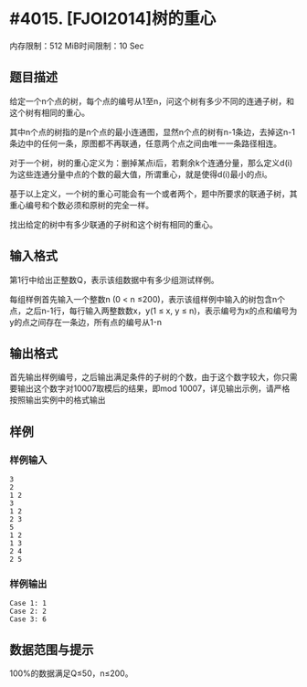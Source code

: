 # #4015. [FJOI2014]树的重心

内存限制：512 MiB时间限制：10 Sec

## 题目描述

给定一个n个点的树，每个点的编号从1至n，问这个树有多少不同的连通子树，和这个树有相同的重心。

其中n个点的树指的是n个点的最小连通图，显然n个点的树有n-1条边，去掉这n-1条边中的任何一条，原图都不再联通，任意两个点之间由唯一一条路径相连。

对于一个树，树的重心定义为：删掉某点i后，若剩余k个连通分量，那么定义d(i)为这些连通分量中点的个数的最大值，所谓重心，就是使得d(i)最小的点i。

基于以上定义，一个树的重心可能会有一个或者两个，题中所要求的联通子树，其重心编号和个数必须和原树的完全一样。

找出给定的树中有多少联通的子树和这个树有相同的重心。

## 输入格式

第1行中给出正整数Q，表示该组数据中有多少组测试样例。

每组样例首先输入一个整数n (0 < n &le;200)，表示该组样例中输入的树包含n个点，之后n-1行，每行输入两整数数x，y(1 &le; x, y &le; n)，表示编号为x的点和编号为y的点之间存在一条边，所有点的编号从1-n

## 输出格式

首先输出样例编号，之后输出满足条件的子树的个数，由于这个数字较大，你只需要输出这个数字对10007取模后的结果，即mod 10007，详见输出示例，请严格按照输出实例中的格式输出

## 样例

### 样例输入

    
    3
    2
    1 2
    3
    1 2
    2 3
    5
    1 2
    1 3
    2 4
    2 5
    

### 样例输出

    
    Case 1: 1
    Case 2: 2
    Case 3: 6
    

## 数据范围与提示

100%的数据满足Q&le;50，n&le;200。
